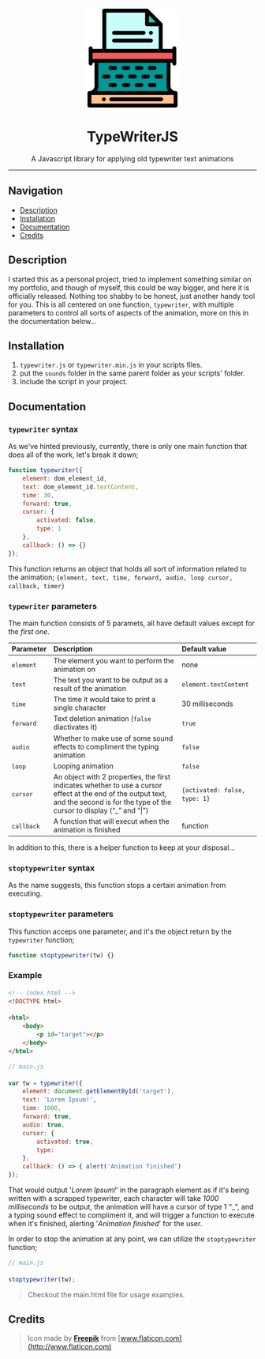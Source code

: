 <p align="center">
    <a href="http://eoussama.github.io/typewriterjs"><img src="images/logo.svg" alt="Logo" width="200px"><a>
    <h1 align="center">TypeWriterJS</h1>
    <p align="center">A Javascript library for applying old typewriter text animations</p>
</p>
<hr>

## Navigation
* [Description](#description)
* [Installation](#installation)
* [Documentation](#documentation)
* [Credits](#credits)

## Description
I started this as a personal project, tried to implement something similar on my portfolio, and though of myself, this could be way bigger, and here it is officially released. Nothing too shabby to be honest, just another handy tool for you.
This is all centered on one function, `typewriter`, with multiple parameters to control all sorts of aspects of the animation, more on this in the documentation below...

## Installation
1. `typewriter.js` or `typewriter.min.js` in your scripts files.
2. put the `sounds` folder in the same parent folder as your scripts' folder.
3. Include the script in your project.

## Documentation
### `typewriter` syntax
As we've hinted previously, currently, there is only one main function that does all of the work, let's break it down;
```js
function typewriter({
    element: dom_element_id,
    text: dom_element_id.textContent,
    time: 30,
    forward: true,
    cursor: {
        activated: false,
        type: 1
    },
    callback: () => {}
});
```
This function returns an object that holds all sort of information related to the animation;
`{element, text, time, forward, audio, loop cursor, callback, timer}`

### `typewriter` parameters
The main function consists of 5 paramets, all have default values except for the _first one_.

| Parameter     | Description                                                 | Default value                 |
| ------------- |:----------------------------------------------------------- |:----------------------------- |
| `element`     | The element you want to perform the animation on            | none                          |
| `text`        | The text you want to be output as a result of the animation | `element.textContent`         |
| `time`        | The time it would take to print a single character          | 30 milliseconds               |
| `forward`     | Text deletion animation (`false` diactivates it)           | `true`                        |
| `audio`     | Whether to make use of some sound effects to compliment the typing animation            | `false`                        |
| `loop`     | Looping animation            | `false`                        |
| `cursor`      | An object with 2 properties, the first indicates whether to use a cursor effect at the end of the output text, and the second is for the type of the cursor to display (“_” and “\|”)                     | `{activated: false, type: 1}` |
| `callback`    | A function that will execut when the animation is finished  | function                      |

In addition to this, there is a helper function to keep at your disposal...

### `stoptypewriter` syntax
As the name suggests, this function stops a certain animation from executing.

### `stoptypewriter` parameters
This function acceps one parameter, and it's the object return by the `typewriter` function;
```js
function stoptypewriter(tw) {}
```

### Example
```html
<!-- index.html -->
<!DOCTYPE html>

<html>
    <body>
        <p id="target"></p>
    </body>
</html>
```
```js
// main.js

var tw = typewriter({
    element: document.getElementById('target'),
    text: 'Lorem Ipsum!',
    time: 1000,
    forward: true,
    audio: true,
    cursor: {
        activated: true,
        type: 
    },
    callback: () => { alert('Animation finished')
});
```
That would output '_Lorem Ipsum!_' in the paragraph element as if it's being written with a scrapped typewriter, each character will take _1000 milliseconds_ to be output, the animation will have a cursor of type 1 “\_”, and a typing sound effect to compliment it, and will trigger a function to execute when it's finished, alerting '_Animation finished_' for the user.

In order to stop the animation at any point, we can utilize the `stoptypewriter` function;

```js
// main.js

stoptypewriter(tw);
```
> Checkout the main.html file for usage examples.

## Credits
> Icon made by [**Freepik**](http://www.flaticon.com) from [www.flaticon.com](http://www.flaticon.com)
